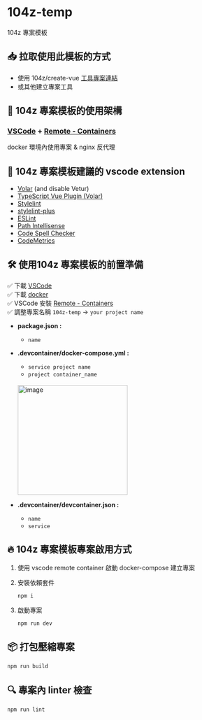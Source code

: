 # 104z-temp

104z 專案模板

## :inbox_tray: **拉取使用此模板的方式**

* 使用 104z/create-vue [工具專案連結](https://github.com/104corp/create-vite)
* 或其他建立專案工具

## :whale: **104z 專案模板的使用架構**

### [VSCode](https://code.visualstudio.com/) + [Remote - Containers](https://marketplace.visualstudio.com/items?itemName=ms-vscode-remote.remote-containers)
docker 環境內使用專案 & nginx 反代理

## :rocket: **104z 專案模板建議的 vscode extension**

* [Volar](https://marketplace.visualstudio.com/items?itemName=johnsoncodehk.volar) (and disable Vetur) 
* [TypeScript Vue Plugin (Volar)](https://marketplace.visualstudio.com/items?itemName=johnsoncodehk.vscode-typescript-vue-plugin)
* [Stylelint](https://marketplace.visualstudio.com/items?itemName=stylelint.vscode-stylelint)
* [stylelint-plus](https://marketplace.visualstudio.com/items?itemName=hex-ci.stylelint-plus)
* [ESLint](https://marketplace.visualstudio.com/items?itemName=dbaeumer.vscode-eslint)
* [Path Intellisense](https://marketplace.visualstudio.com/items?itemName=christian-kohler.path-intellisense)
* [Code Spell Checker](https://marketplace.visualstudio.com/items?itemName=streetsidesoftware.code-spell-checker)
* [CodeMetrics](https://marketplace.visualstudio.com/items?itemName=kisstkondoros.vscode-codemetrics)

## :hammer_and_wrench: **使用104z 專案模板的前置準備**

:white_check_mark: 下載 [VSCode](https://code.visualstudio.com/)  
:white_check_mark: 下載 [docker](https://www.docker.com/get-started/)  
:white_check_mark: VSCode 安裝 [Remote - Containers](https://marketplace.visualstudio.com/items?itemName=ms-vscode-remote.remote-containers)  
:white_check_mark: 調整專案名稱 `104z-temp` -> `your project name` 
* **package.json :**
    * `name`
* **.devcontainer/docker-compose.yml :**
    * `service project name`
    * `project container_name`
    <br/>
    <img width="251" alt="image" src="https://user-images.githubusercontent.com/50346230/174241423-c7fbe5ea-2463-47fb-930e-78c345c9f98d.png">

* **.devcontainer/devcontainer.json :**
    * `name`
    * `service`



## :fire: **104z 專案模板專案啟用方式**

1. 使用 vscode remote container 啟動 docker-compose 建立專案

2. 安裝依賴套件

    ```sh
    npm i 
    ```

3. 啟動專案

    ```sh
    npm run dev 
    ```


## :package: 打包壓縮專案

```sh
npm run build
```

## :mag: 專案內 linter 檢查

```sh
npm run lint
```